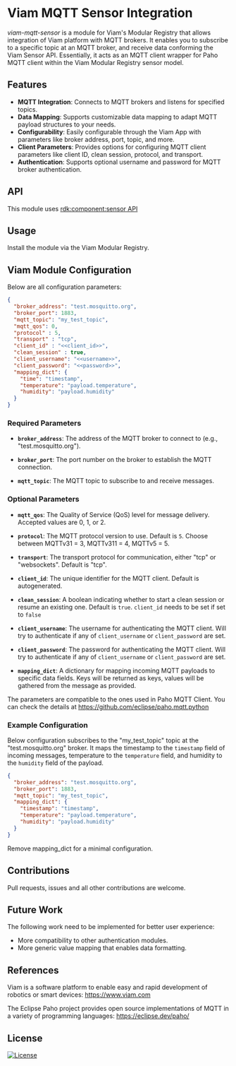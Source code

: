 # Viam MQTT Sensor Integration

_viam-mqtt-sensor_ is a module for Viam's Modular Registry that allows integration of Viam platform with MQTT brokers. It enables you to subscribe to a specific topic at an MQTT broker, and receive data conforming the Viam Sensor API. 
Essentially, it acts as an MQTT client wrapper for Paho MQTT client within the Viam Modular Registry sensor model.

## Features

- **MQTT Integration**: Connects to MQTT brokers and listens for specified topics.
- **Data Mapping**: Supports customizable data mapping to adapt MQTT payload structures to your needs.
- **Configurability**: Easily configurable through the Viam App with parameters like broker address, port, topic, and more.
- **Client Parameters**: Provides options for configuring MQTT client parameters like client ID, clean session, protocol, and transport.
- **Authentication**: Supports optional username and password for MQTT broker authentication.

## API
This module uses [rdk:component:sensor API](https://python.viam.dev/autoapi/viam/components/sensor/client/index.html) 

## Usage

Install the module via the Viam Modular Registry.

## Viam Module Configuration
Below are all configuration parameters:
```json
{
  "broker_address": "test.mosquitto.org",
  "broker_port": 1883,
  "mqtt_topic": "my_test_topic",
  "mqtt_qos": 0,
  "protocol" : 5,
  "transport" : "tcp",
  "client_id" : "<<client_id>>",
  "clean_session" : true,
  "client_username": "<<username>>",
  "client_password": "<<password>>",
  "mapping_dict": {
    "time": "timestamp",
    "temperature": "payload.temperature",
    "humidity": "payload.humidity"
  }
}
```

### Required Parameters

- **`broker_address`**: The address of the MQTT broker to connect to (e.g., "test.mosquitto.org").

- **`broker_port`**: The port number on the broker to establish the MQTT connection.

- **`mqtt_topic`**: The MQTT topic to subscribe to and receive messages.

### Optional Parameters

- **`mqtt_qos`**: The Quality of Service (QoS) level for message delivery. Accepted values are 0, 1, or 2.

- **`protocol`**: The MQTT protocol version to use. Default is `5`. Choose between MQTTv31 = 3, MQTTv311 = 4, MQTTv5 = 5.

- **`transport`**: The transport protocol for communication, either "tcp" or "websockets". Default is "tcp".

- **`client_id`**: The unique identifier for the MQTT client. Default is autogenerated.

- **`clean_session`**: A boolean indicating whether to start a clean session or resume an existing one. Default is `true`. `client_id` needs to be set if set to `false`

- **`client_username`**: The username for authenticating the MQTT client. Will try to authenticate if any of `client_username` or `client_password` are set. 

- **`client_password`**: The password for authenticating the MQTT client. Will try to authenticate if any of `client_username` or `client_password` are set. 

- **`mapping_dict`**: A dictionary for mapping incoming MQTT payloads to specific data fields. Keys will be returned as keys, values will be gathered from the message as provided. 

The parameters are compatible to the ones used in Paho MQTT Client. You can check the details at https://github.com/eclipse/paho.mqtt.python

### Example Configuration
Below configuration subscribes to the "my_test_topic" topic at the "test.mosquitto.org" broker. It maps the timestamp to the `timestamp` field of incoming messages, temperature to the `temperature` field, and humidity to the `humidity` field of the payload.

```json
{
  "broker_address": "test.mosquitto.org",
  "broker_port": 1883,
  "mqtt_topic": "my_test_topic",
  "mapping_dict": {
    "timestamp": "timestamp",
    "temperature": "payload.temperature",
    "humidity": "payload.humidity"
  }
}
```
Remove mapping_dict for a minimal configuration. 

## Contributions

Pull requests, issues and all other contributions are welcome. 

## Future Work

The following work need to be implemented for better user experience: 
* More compatibility to other authentication modules.
* More generic value mapping that enables data formatting.

## References

Viam is a software platform to enable easy and rapid development of robotics or smart devices: https://www.viam.com

The Eclipse Paho project provides open source implementations of MQTT in a variety of programming languages: https://eclipse.dev/paho/

## License
[![License](https://img.shields.io/badge/License-Apache_2.0-blue.svg)](https://opensource.org/licenses/Apache-2.0)

